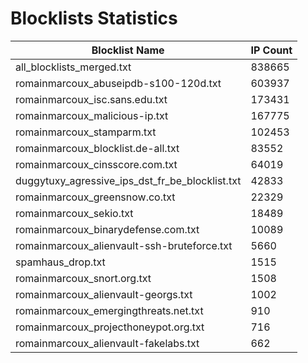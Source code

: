 # Blocklists Statistics
| Blocklist Name | IP Count |
|----|----|
| all_blocklists_merged.txt | 838665 |
| romainmarcoux_abuseipdb-s100-120d.txt | 603937 |
| romainmarcoux_isc.sans.edu.txt | 173431 |
| romainmarcoux_malicious-ip.txt | 167775 |
| romainmarcoux_stamparm.txt | 102453 |
| romainmarcoux_blocklist.de-all.txt | 83552 |
| romainmarcoux_cinsscore.com.txt | 64019 |
| duggytuxy_agressive_ips_dst_fr_be_blocklist.txt | 42833 |
| romainmarcoux_greensnow.co.txt | 22329 |
| romainmarcoux_sekio.txt | 18489 |
| romainmarcoux_binarydefense.com.txt | 10089 |
| romainmarcoux_alienvault-ssh-bruteforce.txt | 5660 |
| spamhaus_drop.txt | 1515 |
| romainmarcoux_snort.org.txt | 1508 |
| romainmarcoux_alienvault-georgs.txt | 1002 |
| romainmarcoux_emergingthreats.net.txt | 910 |
| romainmarcoux_projecthoneypot.org.txt | 716 |
| romainmarcoux_alienvault-fakelabs.txt | 662 |
